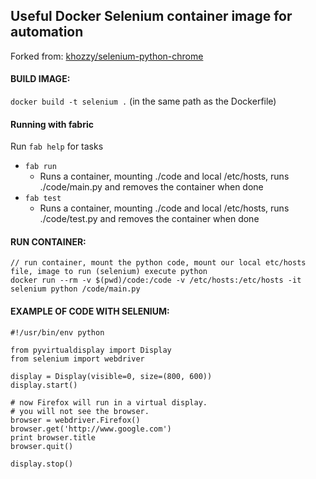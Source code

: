 ## Useful Docker Selenium container image for automation

Forked from: [khozzy/selenium-python-chrome](https://goo.gl/Fu723f)

#### BUILD IMAGE:
` docker build -t selenium . ` (in the same path as the Dockerfile)

#### Running with fabric
Run ```fab help``` for tasks
 - ```fab run```
   - Runs a container, mounting ./code and local /etc/hosts, runs ./code/main.py and removes the container when done
 - ```fab test```
   - Runs a container, mounting ./code and local /etc/hosts, runs ./code/test.py and removes the container when done


#### RUN CONTAINER:

 ``` 
 // run container, mount the python code, mount our local etc/hosts file, image to run (selenium) execute python
 docker run --rm -v $(pwd)/code:/code -v /etc/hosts:/etc/hosts -it selenium python /code/main.py
 ```


#### EXAMPLE OF CODE WITH SELENIUM:
```
#!/usr/bin/env python

from pyvirtualdisplay import Display
from selenium import webdriver

display = Display(visible=0, size=(800, 600))
display.start()

# now Firefox will run in a virtual display. 
# you will not see the browser.
browser = webdriver.Firefox()
browser.get('http://www.google.com')
print browser.title
browser.quit()

display.stop()
```


